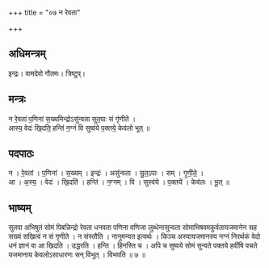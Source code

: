 +++
title = "०७ न रेवता"

+++
## अधिमन्त्रम्
इन्द्रः। वामदेवो गौतमः। त्रिष्टुप्।

## मन्त्रः
न रे॒वता॑ प॒णिना॑ स॒ख्यमिन्द्रोऽसु॑न्वता सुत॒पाः सं गृ॑णीते ।  
आस्य॒ वेदः॑ खि॒दति॒ हन्ति॑ न॒ग्नं वि सुष्व॑ये प॒क्तये॒ केव॑लो भूत् ॥

## पदपाठः
न । रे॒वता॑ । प॒णिना॑ । स॒ख्यम् । इन्द्रः॑ । असु॑न्वता । सु॒त॒ऽपाः । सम् । गृ॒णी॒ते॒ ।  
आ । अ॒स्य॒ । वेदः॑ । खि॒दति॑ । हन्ति॑ । न॒ग्नम् । वि । सुस्व॑ये । प॒क्तये॑ । केव॑लः । भू॒त् ॥

## भाष्यम्
सुतपा अभिषुतं सोमं पिबन्निन्द्रो रेवता धनवता पणिना वणिजा लुब्धेनासुन्वता सोमाभिषवमकुर्वतायजमानेन सह सख्यं सखित्वं न सं गृणीते । न संस्तौति । नानुमन्यत इत्यर्थः । किञ्च अस्यायजमानस्य नग्नं निरर्थकं वेदो धनं ज्ञानं वा आ खिदति । उद्धरति । हन्ति । हिनस्ति च । अपि च सुष्वये सोमं सुन्वते पक्तये हवींषि पचते यजमानाय केवलोऽसाधारणः सन् विभूत् । विभवति ॥ ७ ॥